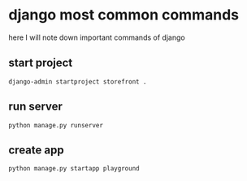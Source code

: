 # django most common commands
here I will note down important commands of django

## start project
`django-admin startproject storefront .`

## run server
`python manage.py runserver`

## create app
`python manage.py startapp playground`